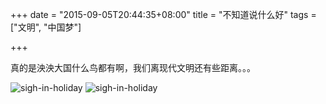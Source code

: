 +++
date = "2015-09-05T20:44:35+08:00"
title = "不知道说什么好"
tags = ["文明", "中国梦"]

+++

真的是泱泱大国什么鸟都有啊，我们离现代文明还有些距离。。。

![sigh-in-holiday](/images/2015-09-05-sigh-in-holiday.jpg)
![sigh-in-holiday](/images/2015-09-05-sigh-in-holiday-02.jpg)